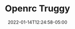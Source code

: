 ---
title: "Openrc Truggy"
date: 2022-01-14T12:24:58-05:00
description: ""
categories: []
displayInMenu: false
displayInList: true
draft: true
dropCap: false
resources:
- name: featuredImage
  src: ""
---